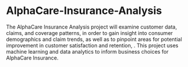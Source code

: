 # AlphaCare-Insurance-Analysis
The AlphaCare Insurance Analysis project will examine customer data, claims, and coverage patterns, in order to gain insight into consumer demographics and claim trends, as well as to pinpoint areas for potential improvement in customer satisfaction and retention, . This project uses machine learning and data analytics to inform business choices for AlphaCare Insurance.
